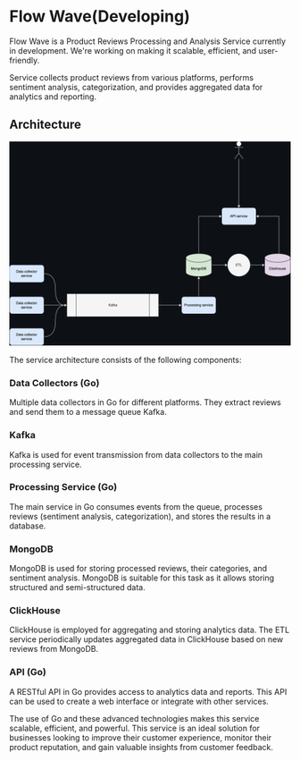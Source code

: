 # Flow Wave(Developing)

Flow Wave is a Product Reviews Processing and Analysis Service currently in development. We're working on making it scalable, efficient, and user-friendly.

Service collects product reviews from various platforms, performs sentiment analysis, categorization, and provides aggregated data for analytics and reporting.

## Architecture

<img src="architecture/Diagram.png">

The service architecture consists of the following components:

### Data Collectors (Go)

Multiple data collectors in Go for different platforms. They extract reviews and send them to a message queue Kafka.

### Kafka

Kafka is used for event transmission from data collectors to the main processing service.

### Processing Service (Go)

The main service in Go consumes events from the queue, processes reviews (sentiment analysis, categorization), and stores the results in a database.

### MongoDB

MongoDB is used for storing processed reviews, their categories, and sentiment analysis. MongoDB is suitable for this task as it allows storing structured and semi-structured data.

### ClickHouse

ClickHouse is employed for aggregating and storing analytics data. The ETL service periodically updates aggregated data in ClickHouse based on new reviews from MongoDB.

### API (Go)

A RESTful API in Go provides access to analytics data and reports. This API can be used to create a web interface or integrate with other services.

The use of Go and these advanced technologies makes this service scalable, efficient, and powerful. This service is an ideal solution for businesses looking to improve their customer experience, monitor their product reputation, and gain valuable insights from customer feedback.
